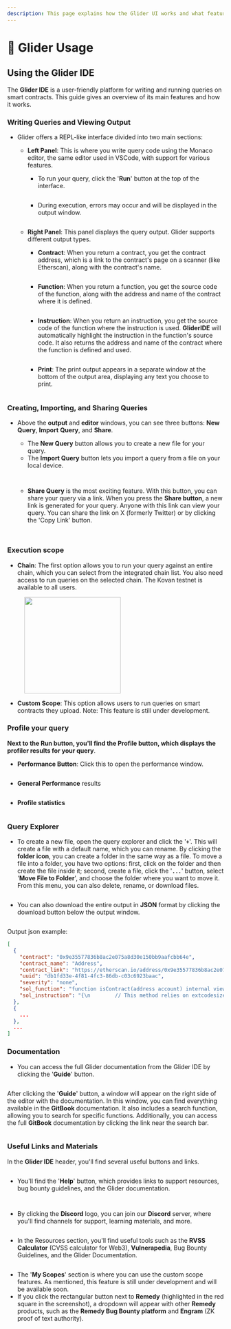 ```yaml
---
description: This page explains how the Glider UI works and what features it has
---
```


# 🔧 Glider Usage

## Using the Glider IDE

The **Glider IDE** is a user-friendly platform for writing and running queries on smart contracts. This guide gives an overview of its main features and how it works.

### Writing Queries and Viewing Output

* Glider offers a REPL-like interface divided into two main sections:
  *   **Left Panel**: This is where you write query code using the Monaco editor, the same editor used in VSCode, with support for various features.

      * To run your query, click the '**Run**' button at the top of the interface.



      <figure><img src=".gitbook/assets/Screenshot 2025-01-07 at 13.35.53.png" alt=""><figcaption></figcaption></figure>

      * During execution, errors may occur and will be displayed in the output window.



      <figure><img src=".gitbook/assets/image (4).png" alt=""><figcaption></figcaption></figure>
  *   **Right Panel**: This panel displays the query output. Glider supports different output types.

      * **Contract**: When you return a contract, you get the contract address, which is a link to the contract's page on a scanner (like Etherscan), along with the contract's name.

      <figure><img src=".gitbook/assets/image (1).png" alt=""><figcaption></figcaption></figure>

      * **Function**: When you return a function, you get the source code of the function, along with the address and name of the contract where it is defined.

      <figure><img src=".gitbook/assets/image (1) (2).png" alt=""><figcaption></figcaption></figure>

      * **Instruction**: When you return an instruction, you get the source code of the function where the instruction is used. **GliderIDE** will automatically highlight the instruction in the function's source code. It also returns the address and name of the contract where the function is defined and used.

      <figure><img src=".gitbook/assets/image (2).png" alt=""><figcaption></figcaption></figure>

      * **Print**: The print output appears in a separate window at the bottom of the output area, displaying any text you choose to print.

      <figure><img src=".gitbook/assets/image (3).png" alt=""><figcaption></figcaption></figure>

### Creating, Importing, and Sharing Queries

*   Above the **output** and **editor** windows, you can see three buttons: **New Query**, **Import** **Query**, and **Share**.

    * The **New Query** button allows you to create a new file for your query.
    * The **Import Query** button lets you import a query from a file on your local device.

    <figure><img src=".gitbook/assets/Screenshot 2025-01-07 at 16.00.48.png" alt=""><figcaption></figcaption></figure>

    <figure><img src=".gitbook/assets/Screenshot 2025-01-07 at 16.01.47.png" alt=""><figcaption></figcaption></figure>

    * **Share Query** is the most exciting feature. With this button, you can share your query via a link. When you press the **Share button**, a new link is generated for your query. Anyone with this link can view your query. You can share the link on X (formerly Twitter) or by clicking the 'Copy Link' button.

    <figure><img src=".gitbook/assets/Screenshot 2025-01-07 at 16.01.09.png" alt=""><figcaption></figcaption></figure>

    <figure><img src=".gitbook/assets/Screenshot 2025-01-07 at 16.01.38.png" alt=""><figcaption></figcaption></figure>

### Execution scope

* **Chain**: The first option allows you to run your query against an entire chain, which you can select from the integrated chain list. You also need access to run queries on the selected chain. The Kovan testnet is available to all users.

<figure><img src=".gitbook/assets/image (5).png" alt="" width="224"><figcaption></figcaption></figure>

* **Custom Scope**: This option allows users to run queries on smart contracts they upload. Note: This feature is still under development.

### Profile your query

**Next to the Run button, you'll find the Profile button, which displays the profiler results for your query**.

* **Performance Button**: Click this to open the performance window.

<figure><img src=".gitbook/assets/Screenshot 2025-01-07 at 13.57.13 (1).png" alt=""><figcaption></figcaption></figure>

* **General Performance** results

<figure><img src=".gitbook/assets/image (6).png" alt=""><figcaption></figcaption></figure>

* **Profile statistics**

<figure><img src=".gitbook/assets/image (7).png" alt=""><figcaption></figcaption></figure>

### Query Explorer

* To create a new file, open the query explorer and click the '**`+`**'. This will create a file with a default name, which you can rename. By clicking the **folder icon**, you can create a folder in the same way as a file. To move a file into a folder, you have two options: first, click on the folder and then create the file inside it; second, create a file, click the '**`...`**' button, select '**Move File to Folder**', and choose the folder where you want to move it. From this menu, you can also delete, rename, or download files.

<figure><img src=".gitbook/assets/Screenshot 2025-01-07 at 14.10.12.png" alt=""><figcaption></figcaption></figure>

* You can also download the entire output in **JSON** format by clicking the download button below the output window.

<figure><img src=".gitbook/assets/Screenshot 2025-01-07 at 14.55.12.png" alt=""><figcaption></figcaption></figure>

Output json example:

```json
[
  {
    "contract": "0x9e35577836b8ac2e075a8d30e150bb9aafcbb64e",
    "contract_name": "Address",
    "contract_link": "https://etherscan.io/address/0x9e35577836b8ac2e075a8d30e150bb9aafcbb64e",
    "uuid": "db1fd33e-4f81-4fc3-86db-c03c6923baac",
    "severity": "none",
    "sol_function": "function isContract(address account) internal view returns (bool) {\n        // This method relies on extcodesize/address.code.length, which returns 0\n        // for contracts in construction, since the code is only stored at the end\n        // of the constructor execution.\n\n        return account.code.length > 0;\n    }",
    "sol_instruction": "{\n        // This method relies on extcodesize/address.code.length, which returns 0\n        // for contracts in construction, since the code is only stored at the end\n        // of the constructor execution.\n\n        return account.code.length > 0;\n    }"
  },
  {
    ...
  },
  ...
]
```

### Documentation

* You can access the full Glider documentation from the Glider IDE by clicking the '**Guide**' button.

<figure><img src=".gitbook/assets/Screenshot 2025-01-07 at 15.41.02.png" alt=""><figcaption></figcaption></figure>

After clicking the '**Guide**' button, a window will appear on the right side of the editor with the documentation. In this window, you can find everything available in the **GitBook** documentation. It also includes a search function, allowing you to search for specific functions. Additionally, you can access the full **GitBook** documentation by clicking the link near the search bar.

<figure><img src=".gitbook/assets/image (8).png" alt=""><figcaption></figcaption></figure>

### Useful Links and Materials

In the **Glider IDE** header, you'll find several useful buttons and links.

<figure><img src=".gitbook/assets/image (9).png" alt=""><figcaption></figcaption></figure>

* You'll find the '**Help**' button, which provides links to support resources, bug bounty guidelines, and the Glider documentation.

<figure><img src=".gitbook/assets/Screenshot 2025-01-07 at 15.47.23.png" alt=""><figcaption></figcaption></figure>

<figure><img src=".gitbook/assets/image (10).png" alt=""><figcaption></figcaption></figure>

* By clicking the **Discord** logo, you can join our **Discord** server, where you'll find channels for support, learning materials, and more.

<figure><img src=".gitbook/assets/Screenshot 2025-01-07 at 15.49.03.png" alt=""><figcaption></figcaption></figure>

* In the Resources section, you'll find useful tools such as the **RVSS** **Calculator** (CVSS calculator for Web3), **Vulnerapedia**, Bug Bounty Guidelines, and the Glider Documentation.

<figure><img src=".gitbook/assets/image (12).png" alt=""><figcaption></figcaption></figure>

* The '**My Scopes**' section is where you can use the custom scope features. As mentioned, this feature is still under development and will be available soon.
* If you click the rectangular button next to **Remedy** (highlighted in the red square in the screenshot), a dropdown will appear with other **Remedy** products, such as the **Remedy Bug Bounty platform** and **Engram** (ZK proof of text authority).

<figure><img src=".gitbook/assets/Screenshot 2025-01-07 at 15.54.44 (1).png" alt=""><figcaption></figcaption></figure>

